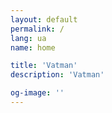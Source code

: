 ```yaml
---
layout: default
permalink: /
lang: ua
name: home

title: 'Vatman'
description: 'Vatman'

og-image: ''
---
```

